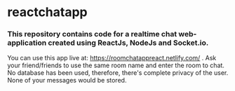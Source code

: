 # reactchatapp

### This repository contains code for a realtime chat web-application created using ReactJs, NodeJs and Socket.io.
You can use this app live at: https://roomchatappreact.netlify.com/ .
Ask your friend/friends to use the same room name and enter the room to chat. No database has been used, therefore, there's complete privacy of 
the user. None of your messages would be stored.

